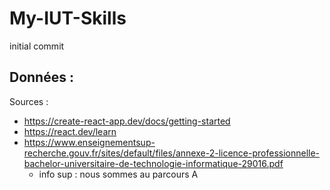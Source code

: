 # My-IUT-Skills

initial commit

Données :
- 

Sources : 
- https://create-react-app.dev/docs/getting-started
- https://react.dev/learn
- https://www.enseignementsup-recherche.gouv.fr/sites/default/files/annexe-2-licence-professionnelle-bachelor-universitaire-de-technologie-informatique-29016.pdf
    - info sup : nous sommes au parcours A
